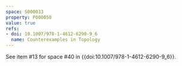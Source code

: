 ```yaml
---
space: S000033
property: P000050
value: true
refs:
- doi: 10.1007/978-1-4612-6290-9_6
  name: Counterexamples in Topology
---
```


See item #13 for space #40 in {{doi:10.1007/978-1-4612-6290-9_6}}.
